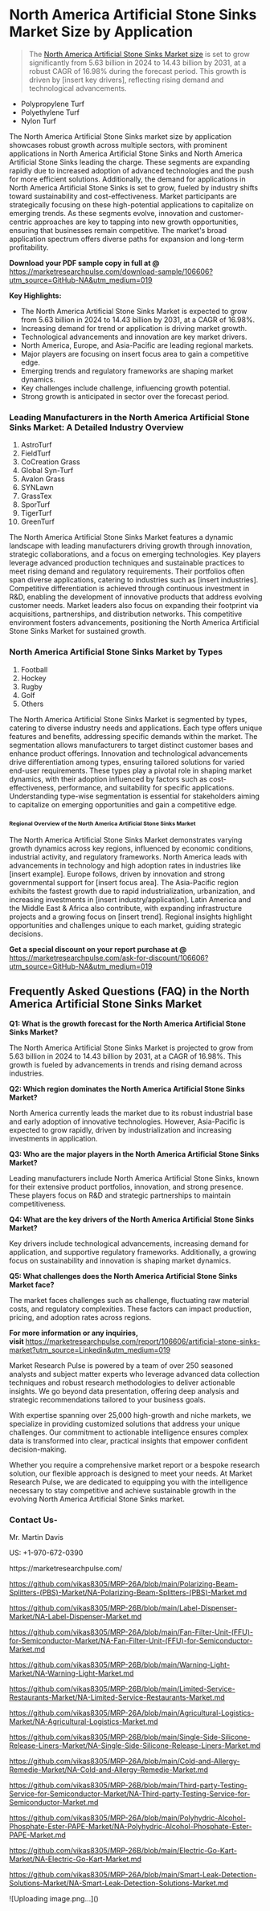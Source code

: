 <h1>North America Artificial Stone Sinks Market&nbsp;Size by Application</h1><blockquote><p>The <a href="https://marketresearchpulse.com/download-sample/106606?utm_source=GitHub-NA&amp;utm_medium=019">North America Artificial Stone Sinks Market size</a> is set to grow significantly from 5.63 billion in 2024 to 14.43 billion by 2031, at a robust CAGR of 16.98% during the forecast period. This growth is driven by [insert key drivers], reflecting rising demand and technological advancements.</p></blockquote><ul><li>Polypropylene Turf<li> Polyethylene Turf<li> Nylon Turf</li></ul><p>The North America Artificial Stone Sinks market size by application showcases robust growth across multiple sectors, with prominent applications in North America Artificial Stone Sinks and North America Artificial Stone Sinks leading the charge. These segments are expanding rapidly due to increased adoption of advanced technologies and the push for more efficient solutions. Additionally, the demand for applications in North America Artificial Stone Sinks is set to grow, fueled by industry shifts toward sustainability and cost-effectiveness. Market participants are strategically focusing on these high-potential applications to capitalize on emerging trends. As these segments evolve, innovation and customer-centric approaches are key to tapping into new growth opportunities, ensuring that businesses remain competitive. The market's broad application spectrum offers diverse paths for expansion and long-term profitability.</p><p><strong>Download your PDF sample copy in full at @ </strong><a href="https://marketresearchpulse.com/download-sample/106606?utm_source=GitHub-NA&amp;utm_medium=019">https://marketresearchpulse.com/download-sample/106606?utm_source=GitHub-NA&amp;utm_medium=019</a></p><p><strong>Key Highlights: </strong></p><ul><li>The North America Artificial Stone Sinks Market is expected to grow from 5.63 billion in 2024 to 14.43 billion by 2031, at a CAGR of 16.98%.</li><li>Increasing demand for trend or application is driving market growth.</li><li>Technological advancements and innovation are key market drivers.</li><li>North America, Europe, and Asia-Pacific are leading regional markets.</li><li>Major players are focusing on insert focus area to gain a competitive edge.</li><li>Emerging trends and regulatory frameworks are shaping market dynamics.</li><li>Key challenges include challenge, influencing growth potential.</li><li>Strong growth is anticipated in sector over the forecast period.</li></ul><h3>Leading Manufacturers in the North America Artificial Stone Sinks Market: A Detailed Industry Overview</h3><ol><li>AstroTurf</li><li>FieldTurf</li><li>CoCreation Grass</li><li>Global Syn-Turf</li><li>Avalon Grass</li><li>SYNLawn</li><li>GrassTex</li><li>SporTurf</li><li>TigerTurf</li><li>GreenTurf</li></ol><div class="flex max-w-full flex-col flex-grow"><div class="min-h-8 text-message flex w-full flex-col items-end gap-2 whitespace-normal break-words [.text-message+&amp;]:mt-5" dir="auto" data-message-author-role="assistant" data-message-id="fd8432e4-4910-450d-b182-61b7bfb0a01f" data-message-model-slug="gpt-4o"><div class="flex w-full flex-col gap-1 empty:hidden first:pt-[3px]"><div class="markdown prose w-full break-words dark:prose-invert light"><p>The North America Artificial Stone Sinks Market features a dynamic landscape with leading manufacturers driving growth through innovation, strategic collaborations, and a focus on emerging technologies. Key players leverage advanced production techniques and sustainable practices to meet rising demand and regulatory requirements. Their portfolios often span diverse applications, catering to industries such as [insert industries]. Competitive differentiation is achieved through continuous investment in R&amp;D, enabling the development of innovative products that address evolving customer needs. Market leaders also focus on expanding their footprint via acquisitions, partnerships, and distribution networks. This competitive environment fosters advancements, positioning the North America Artificial Stone Sinks Market for sustained growth.</p></div></div></div></div><h3>North America Artificial Stone Sinks Market by Types</h3><ol><li>Football<li> Hockey<li> Rugby<li> Golf<li> Others</li></ol><div class="flex max-w-full flex-col flex-grow"><div class="min-h-8 text-message flex w-full flex-col items-end gap-2 whitespace-normal break-words [.text-message+&amp;]:mt-5" dir="auto" data-message-author-role="assistant" data-message-id="084470be-0bb7-4664-bddf-5156b4f41249" data-message-model-slug="gpt-4o-mini"><div class="flex w-full flex-col gap-1 empty:hidden first:pt-[3px]"><div class="markdown prose w-full break-words dark:prose-invert light"><p>The North America Artificial Stone Sinks Market is segmented by types, catering to diverse industry needs and applications. Each type offers unique features and benefits, addressing specific demands within the market. The segmentation allows manufacturers to target distinct customer bases and enhance product offerings. Innovation and technological advancements drive differentiation among types, ensuring tailored solutions for varied end-user requirements. These types play a pivotal role in shaping market dynamics, with their adoption influenced by factors such as cost-effectiveness, performance, and suitability for specific applications. Understanding type-wise segmentation is essential for stakeholders aiming to capitalize on emerging opportunities and gain a competitive edge.</p></div></div></div></div><h3><span style="font-size: 11px;">Regional Overview of the North America Artificial Stone Sinks Market</span></h3><div class="flex max-w-full flex-col flex-grow"><div class="min-h-8 text-message flex w-full flex-col items-end gap-2 whitespace-normal break-words [.text-message+&amp;]:mt-5" dir="auto" data-message-author-role="assistant" data-message-id="e9038762-ce64-4e30-91c9-9bd413514231" data-message-model-slug="gpt-4o-mini"><div class="flex w-full flex-col gap-1 empty:hidden first:pt-[3px]"><div class="markdown prose w-full break-words dark:prose-invert light"><p>The North America Artificial Stone Sinks Market demonstrates varying growth dynamics across key regions, influenced by economic conditions, industrial activity, and regulatory frameworks. North America leads with advancements in technology and high adoption rates in industries like [insert example]. Europe follows, driven by innovation and strong governmental support for [insert focus area]. The Asia-Pacific region exhibits the fastest growth due to rapid industrialization, urbanization, and increasing investments in [insert industry/application]. Latin America and the Middle East &amp; Africa also contribute, with expanding infrastructure projects and a growing focus on [insert trend]. Regional insights highlight opportunities and challenges unique to each market, guiding strategic decisions.</p></div></div></div></div><p><strong>Get a special discount on your report purchase at @ </strong><a href="https://marketresearchpulse.com/ask-for-discount/106606?utm_source=GitHub-NA&amp;utm_medium=019">https://marketresearchpulse.com/ask-for-discount/106606?utm_source=GitHub-NA&amp;utm_medium=019</a></p><h2>Frequently Asked Questions (FAQ) in the North America Artificial Stone Sinks Market</h2><p><strong>Q1: What is the growth forecast for the North America Artificial Stone Sinks Market?</strong></p><p>The North America Artificial Stone Sinks Market is projected to grow from 5.63 billion in 2024 to 14.43 billion by 2031, at a CAGR of 16.98%. This growth is fueled by advancements in trends and rising demand across industries.</p><p><strong>Q2: Which region dominates the North America Artificial Stone Sinks Market?</strong></p><p>North America currently leads the market due to its robust industrial base and early adoption of innovative technologies. However, Asia-Pacific is expected to grow rapidly, driven by industrialization and increasing investments in application.</p><p><strong>Q3: Who are the major players in the North America Artificial Stone Sinks Market?</strong></p><p>Leading manufacturers include North America Artificial Stone Sinks, known for their extensive product portfolios, innovation, and strong presence. These players focus on R&amp;D and strategic partnerships to maintain competitiveness.</p><p><strong>Q4: What are the key drivers of the North America Artificial Stone Sinks Market?</strong></p><p>Key drivers include technological advancements, increasing demand for application, and supportive regulatory frameworks. Additionally, a growing focus on sustainability and innovation is shaping market dynamics.</p><p><strong>Q5: What challenges does the North America Artificial Stone Sinks Market face?</strong></p><p>The market faces challenges such as challenge, fluctuating raw material costs, and regulatory complexities. These factors can impact production, pricing, and adoption rates across regions.</p><p><strong>For more information or any inquiries, visit&nbsp;</strong><a href="https://marketresearchpulse.com/report/106606/artificial-stone-sinks-market?utm_source=Linkedin&utm_medium=019">https://marketresearchpulse.com/report/106606/artificial-stone-sinks-market?utm_source=Linkedin&utm_medium=019</a></p><p>Market Research Pulse is powered by a team of over 250 seasoned analysts and subject matter experts who leverage advanced data collection techniques and robust research methodologies to deliver actionable insights. We go beyond data presentation, offering deep analysis and strategic recommendations tailored to your business goals.</p><p>With expertise spanning over 25,000 high-growth and niche markets, we specialize in providing customized solutions that address your unique challenges. Our commitment to actionable intelligence ensures complex data is transformed into clear, practical insights that empower confident decision-making.</p><p>Whether you require a comprehensive market report or a bespoke research solution, our flexible approach is designed to meet your needs. At Market Research Pulse, we are dedicated to equipping you with the intelligence necessary to stay competitive and achieve sustainable growth in the evolving North America Artificial Stone Sinks market.</p><h3><strong>Contact Us-</strong></h3><p>Mr. Martin Davis</p><p>US: +1-970-672-0390</p><p>https://marketresearchpulse.com/</p><p><a href="https://github.com/vikas8305/MRP-26A/blob/main/Polarizing-Beam-Splitters-(PBS)-Market/NA-Polarizing-Beam-Splitters-(PBS)-Market.md">https://github.com/vikas8305/MRP-26A/blob/main/Polarizing-Beam-Splitters-(PBS)-Market/NA-Polarizing-Beam-Splitters-(PBS)-Market.md</a></p><p><a href="https://github.com/vikas8305/MRP-26B/blob/main/Label-Dispenser-Market/NA-Label-Dispenser-Market.md">https://github.com/vikas8305/MRP-26B/blob/main/Label-Dispenser-Market/NA-Label-Dispenser-Market.md</a></p><p><a href="https://github.com/vikas8305/MRP-26A/blob/main/Fan-Filter-Unit-(FFU)-for-Semiconductor-Market/NA-Fan-Filter-Unit-(FFU)-for-Semiconductor-Market.md">https://github.com/vikas8305/MRP-26A/blob/main/Fan-Filter-Unit-(FFU)-for-Semiconductor-Market/NA-Fan-Filter-Unit-(FFU)-for-Semiconductor-Market.md</a></p><p><a href="https://github.com/vikas8305/MRP-26B/blob/main/Warning-Light-Market/NA-Warning-Light-Market.md">https://github.com/vikas8305/MRP-26B/blob/main/Warning-Light-Market/NA-Warning-Light-Market.md</a></p><p><a href="https://github.com/vikas8305/MRP-26B/blob/main/Limited-Service-Restaurants-Market/NA-Limited-Service-Restaurants-Market.md">https://github.com/vikas8305/MRP-26B/blob/main/Limited-Service-Restaurants-Market/NA-Limited-Service-Restaurants-Market.md</a></p><p><a href="https://github.com/vikas8305/MRP-26A/blob/main/Agricultural-Logistics-Market/NA-Agricultural-Logistics-Market.md">https://github.com/vikas8305/MRP-26A/blob/main/Agricultural-Logistics-Market/NA-Agricultural-Logistics-Market.md</a></p><p><a href="https://github.com/vikas8305/MRP-26B/blob/main/Single-Side-Silicone-Release-Liners-Market/NA-Single-Side-Silicone-Release-Liners-Market.md">https://github.com/vikas8305/MRP-26B/blob/main/Single-Side-Silicone-Release-Liners-Market/NA-Single-Side-Silicone-Release-Liners-Market.md</a></p><p><a href="https://github.com/vikas8305/MRP-26A/blob/main/Cold-and-Allergy-Remedie-Market/NA-Cold-and-Allergy-Remedie-Market.md">https://github.com/vikas8305/MRP-26A/blob/main/Cold-and-Allergy-Remedie-Market/NA-Cold-and-Allergy-Remedie-Market.md</a></p><p><a href="https://github.com/vikas8305/MRP-26B/blob/main/Third-party-Testing-Service-for-Semiconductor-Market/NA-Third-party-Testing-Service-for-Semiconductor-Market.md">https://github.com/vikas8305/MRP-26B/blob/main/Third-party-Testing-Service-for-Semiconductor-Market/NA-Third-party-Testing-Service-for-Semiconductor-Market.md</a></p><p><a href="https://github.com/vikas8305/MRP-26A/blob/main/Polyhydric-Alcohol-Phosphate-Ester-PAPE-Market/NA-Polyhydric-Alcohol-Phosphate-Ester-PAPE-Market.md">https://github.com/vikas8305/MRP-26A/blob/main/Polyhydric-Alcohol-Phosphate-Ester-PAPE-Market/NA-Polyhydric-Alcohol-Phosphate-Ester-PAPE-Market.md</a></p><p><a href="https://github.com/vikas8305/MRP-26B/blob/main/Electric-Go-Kart-Market/NA-Electric-Go-Kart-Market.md">https://github.com/vikas8305/MRP-26B/blob/main/Electric-Go-Kart-Market/NA-Electric-Go-Kart-Market.md</a></p><p><a href="https://github.com/vikas8305/MRP-26A/blob/main/Smart-Leak-Detection-Solutions-Market/NA-Smart-Leak-Detection-Solutions-Market.md">https://github.com/vikas8305/MRP-26A/blob/main/Smart-Leak-Detection-Solutions-Market/NA-Smart-Leak-Detection-Solutions-Market.md</a></p>
![Uploading image.png…]()
